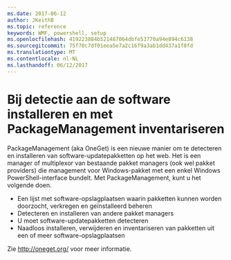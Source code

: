 ```yaml
---
ms.date: 2017-06-12
author: JKeithB
ms.topic: reference
keywords: WMF, powershell, setup
ms.openlocfilehash: 419223884b521487064dbfe53770a94e894c6138
ms.sourcegitcommit: 75f70c7df01eea5e7a2c16f9a3ab1dd437a1f8fd
ms.translationtype: MT
ms.contentlocale: nl-NL
ms.lasthandoff: 06/12/2017
---
```

# <a name="software-discovery-install-and-inventory-with-packagemanagement"></a>Bij detectie aan de software installeren en met PackageManagement inventariseren

PackageManagement (aka OneGet) is een nieuwe manier om te detecteren en installeren van software-updatepakketten op het web. Het is een manager of multiplexor van bestaande pakket managers (ook wel pakket providers) die management voor Windows-pakket met een enkel Windows PowerShell-interface bundelt. Met PackageManagement, kunt u het volgende doen.

-   Een lijst met software-opslagplaatsen waarin pakketten kunnen worden doorzocht, verkregen en geïnstalleerd beheren
-   Detecteren en installeren van andere pakket managers
-   U moet software-updatepakketten detecteren
-   Naadloos installeren, verwijderen en inventariseren van pakketten uit een of meer software-opslagplaatsen

Zie http://oneget.org/ voor meer informatie.

